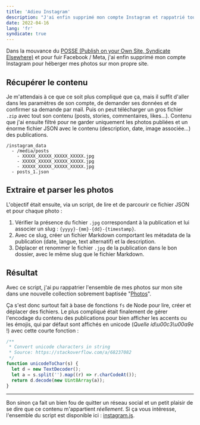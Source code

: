 ```yaml
---
title: 'Adieu Instagram'
description: "J'ai enfin supprimé mon compte Instagram et rappatrié tout le contenu sur mon site personnel."
date: 2022-04-16
lang: 'fr'
syndicate: true
---
```


Dans la mouvance du [POSSE (Publish on your Own Site, Syndicate Elsewhere)](https://indieweb.org/POSSE) et pour fuir Facebook / Meta, j'ai enfin supprimé mon compte Instagram pour héberger mes photos sur mon propre site.

## Récupérer le contenu

Je m'attendais à ce que ce soit plus compliqué que ça, mais il suffit d'aller dans les paramètres de son compte, de demander ses données et de confirmer sa demande par mail. Puis on peut télécharger un gros fichier `.zip` avec tout son contenu (posts, stories, commentaires, likes...). Contenu que j'ai ensuite filtré pour ne garder uniquement les photos publiées et un énorme fichier JSON avec le contenu (description, date, image associée...) des publications.

```
/instagram_data
  - /media/posts
    - XXXXX_XXXXX_XXXXX_XXXXX.jpg
    - XXXXX_XXXXX_XXXXX_XXXXX.jpg
    - XXXXX_XXXXX_XXXXX_XXXXX.jpg
  - posts_1.json
```

## Extraire et parser les photos

L'objectif était ensuite, via un script, de lire et de parcourir ce fichier JSON et pour chaque photo :

1. Vérifier la présence du fichier `.jpg` correspondant à la publication et lui associer un slug : `{yyyy}-{mm}-{dd}-{timestamp}`.
2. Avec ce slug, créer un fichier Markdown comportant les métadata de la publication (date, langue, text alternatif) et la description.
3. Déplacer et renommer le fichier `.jpg` de la publication dans le bon dossier, avec le même slug que le fichier Markdown.

## Résultat

Avec ce script, j'ai pu rappatrier l'ensemble de mes photos sur mon site dans une nouvelle collection sobrement baptisée "[Photos](/photos)".

Ça s'est donc surtout fait à base de fonctions `fs` de Node pour lire, créer et déplacer des fichiers. Le plus compliqué était finalement de gérer l'encodage du contenu des publications pour bien afficher les accents ou les émojis, qui par défaut sont affichés en unicode (_Quelle id\u00c3\u00a9e_ !) avec cette courte fonction :

```javascript
/**
 * Convert unicode characters in string
 * Source: https://stackoverflow.com/a/68237082
 */
function unicodeToChar(s) {
  let d = new TextDecoder();
  let a = s.split('').map((r) => r.charCodeAt());
  return d.decode(new Uint8Array(a));
}
```

---

Bon sinon ça fait un bien fou de quitter un réseau social et un petit plaisir de se dire que ce contenu m'appartient _réellement_. Si ça vous intéresse, l'ensemble du script est disponible ici : [instagram.js](https://github.com/bellangerq/personal-website-2022/blob/main/scripts/instagram.js).
